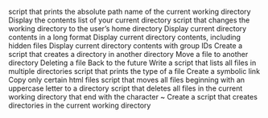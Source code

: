 script that prints the absolute path name of the current working directory
Display the contents list of your current directory
script that changes the working directory to the user’s home directory
Display current directory contents in a long format
Display current directory contents, including hidden files
Display current directory contents with group IDs
Create a script that creates a directory in another directory
Move a file to another directory
Deleting a file
Back to the future
Write a script that lists all files in multiple directories
script that prints the type of a file
Create a symbolic link
Copy only certain html files
script that moves all files beginning with an uppercase letter to a directory
script that deletes all files in the current working directory that end with the character ~
Create a script that creates directories in the current working directory
